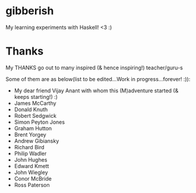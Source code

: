 # gibberish
My learning experiments with Haskell! &lt;3 :)

# Thanks

My THANKS go out to many inspired (& hence inspiring!) teacher/guru-s

Some of them are as below(list to be edited...Work in progress...forever! :)):

+ My dear friend Vijay Anant with whom this (M)adventure started (& keeps starting!) :)
+ James McCarthy
+ Donald Knuth
+ Robert Sedgwick
+ Simon Peyton Jones
+ Graham Hutton
+ Brent Yorgey
+ Andrew Gibiansky
+ Richard Bird
+ Philip Wadler
+ John Hughes
+ Edward Kmett
+ John Wiegley
+ Conor McBride
+ Ross Paterson
